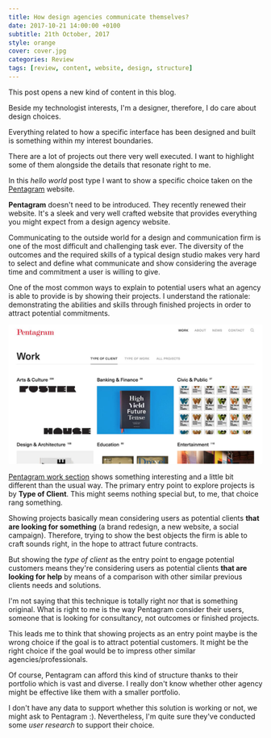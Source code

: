```yaml
---
title: How design agencies communicate themselves?
date: 2017-10-21 14:00:00 +0100
subtitle: 21th October, 2017
style: orange
cover: cover.jpg
categories: Review
tags: [review, content, website, design, structure]
---
```


This post opens a new kind of content in this blog.

Beside my technologist interests, I'm a designer, therefore, I do care about design choices.

Everything related to how a specific interface has been designed and built is something within my interest boundaries.

There are a lot of projects out there very well executed. I want to highlight some of them alongside the details that resonate right to me.

In this *hello world* post type I want to show a specific choice taken on the [Pentagram](https://www.pentagram.com/) website.

**Pentagram** doesn't need to be introduced. They recently renewed their website. It's a sleek and very well crafted website that provides everything you might expect from a design agency website.

Communicating to the outside world for a design and communication firm is one of the most difficult and challenging task ever. The diversity of the outcomes and the required skills of a typical design studio makes very hard to select and define what communicate and show considering the average time and commitment a user is willing to give.

One of the most common ways to explain to potential users what an agency is able to provide is by showing their projects. I understand the rationale: demonstrating the abilities and skills through finished projects in order to attract potential commitments.

![](../assets/posts/how-design-agency-communicate-themself/cover.jpg)

[Pentagram work section](https://www.pentagram.com/work) shows something interesting and a little bit different than the usual way. The primary entry point to explore projects is by **Type of Client**. This might seems nothing special but, to me, that choice rang something.

Showing projects basically mean considering users as potential clients **that are looking for something** (a brand redesign, a new website, a social campaign). Therefore, trying to show the best objects the firm is able to craft sounds right, in the hope to attract future contracts.

But showing the *type of client* as the entry point to engage potential customers means they're considering users as potential clients **that are looking for help** by means of a comparison with other similar previous clients needs and solutions.

I'm not saying that this technique is totally right nor that is something original. What is right to me is the way Pentagram consider their users, someone that is looking for consultancy, not outcomes or finished projects.

This leads me to think that showing projects as an entry point maybe is the wrong choice if the goal is to attract potential customers. It might be the right choice if the goal would be to impress other similar agencies/professionals.

Of course, Pentagram can afford this kind of structure thanks to their portfolio which is vast and diverse. I really don't know whether other agency might be effective like them with a smaller portfolio.

I don't have any data to support whether this solution is working or not, we might ask to Pentagram :). Nevertheless, I'm quite sure they've conducted some *user research* to support their choice.



